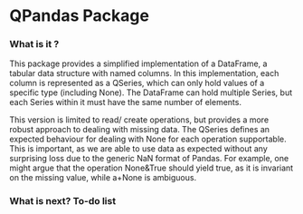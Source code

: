 # QPandas Package

### What is it ?
This package provides a simplified implementation of a DataFrame, a tabular data structure with named columns. In this implementation, each column is represented as a QSeries, which can only hold values of a specific type (including None). The DataFrame can hold multiple Series, but each Series within it must have the same number of elements.

This version is limited to read/ create operations, but provides a more robust approach to dealing with missing data. The QSeries defines an expected behaviour for dealing with None for each operation supportable. This is important, as we are able to use data as expected without any surprising loss due to the generic NaN format of Pandas. For example, one might argue that the operation None&True should yield true, as it is invariant on the missing value, while a+None is ambiguous.

### What is next? To-do list